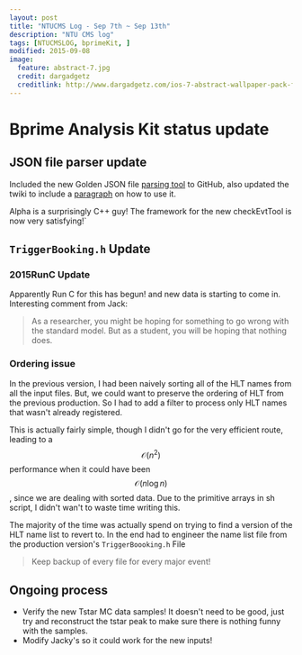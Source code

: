 ```yaml
---
layout: post
title: "NTUCMS Log - Sep 7th ~ Sep 13th"
description: "NTU CMS log"
tags: [NTUCMSLOG, bprimeKit, ]
modified: 2015-09-08 
image:
  feature: abstract-7.jpg
  credit: dargadgetz
  creditlink: http://www.dargadgetz.com/ios-7-abstract-wallpaper-pack-for-iphone-5-and-ipod-touch-retina/
---
```


# Bprime Analysis Kit status update


## JSON file parser update
Included the new Golden JSON file [parsing tool](https://github.com/ntuhep/BprimeKit_Utils/blob/master/snippets/checkEvtTool.h) to GitHub,
also updated the twiki to include a [paragraph](https://twiki.cern.ch/twiki/bin/view/CMS/BprimeAnalysisKit#Working_with_Golden_JSON_files_w) 
on how to use it.

Alpha is a surprisingly C++ guy! The framework for the new checkEvtTool is now very satisfying!`




## `TriggerBooking.h` Update

### 2015RunC Update
Apparently Run C for this has begun! and new data is starting to come in. Interesting comment from Jack:

> As a researcher, you might be hoping for something to go wrong with the standard model. 
> But as a student, you will be hoping that nothing does.

### Ordering issue
In the previous version, I had been naively sorting all of the HLT names from all the input files. 
But, we could want to preserve the ordering of HLT from the previous production. So I had to add a filter to process only HLT names that wasn't already registered.

This is actually fairly simple, though I didn't go for the very efficient route, leading to a $$\mathcal{O}(n^2)$$ performance 
when it could have been $$\mathcal{O}(n \log n)$$, since we are dealing with sorted data. 
Due to the primitive arrays in sh script, I didn't wan't to waste time writing this.

The majority of the time was actually spend on trying to find a version of the HLT name list to revert to.
In the end had to engineer the name list file from the production version's `TriggerBoooking.h` File


> Keep backup of every file for every major event!


## Ongoing process

* Verify the new Tstar MC data samples! It doesn't need to be good, just try and reconstruct the tstar peak to make sure there is nothing funny with the samples.
* Modify Jacky's so it could work for the new inputs!
